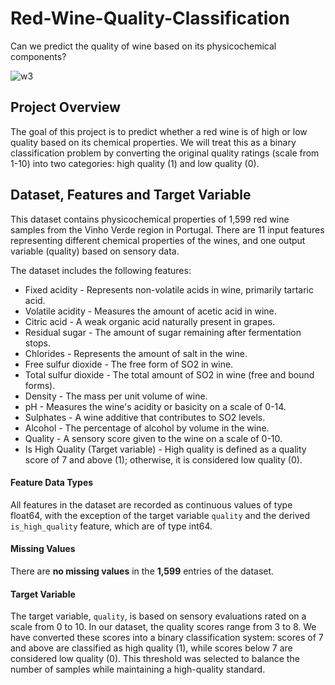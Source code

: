 
# Red-Wine-Quality-Classification

Can we predict the quality of wine based on its physicochemical components?

![w3](https://github.com/user-attachments/assets/6bd61e3c-58a9-436d-92e1-ccf75743d4d3)

## Project Overview

The goal of this project is to predict whether a red wine is of high or low quality based on its chemical properties. We will treat this as a binary classification problem by converting the original quality ratings (scale from 1-10) into two categories: high quality (1) and low quality (0).

## Dataset, Features and Target Variable
This dataset contains physicochemical properties of 1,599 red wine samples from the Vinho Verde region in Portugal. There are 11 input features representing different chemical properties of the wines, and one output variable (quality) based on sensory data.

The dataset includes the following features:

* Fixed acidity - Represents non-volatile acids in wine, primarily tartaric acid.
* Volatile acidity - Measures the amount of acetic acid in wine.
* Citric acid - A weak organic acid naturally present in grapes.
* Residual sugar - The amount of sugar remaining after fermentation stops.
* Chlorides - Represents the amount of salt in the wine.
* Free sulfur dioxide - The free form of SO2 in wine.
* Total sulfur dioxide - The total amount of SO2 in wine (free and bound forms).
* Density - The mass per unit volume of wine.
* pH - Measures the wine's acidity or basicity on a scale of 0-14.
* Sulphates - A wine additive that contributes to SO2 levels.
* Alcohol - The percentage of alcohol by volume in the wine.
* Quality - A sensory score given to the wine on a scale of 0-10.
* Is High Quality (Target variable) - High quality is defined as a quality score of 7 and above (1); otherwise, it is considered low quality (0).

#### **Feature Data Types**
All features in the dataset are recorded as continuous values of type float64, with the exception of the target variable `quality` and the derived `is_high_quality` feature, which are of type int64.

#### **Missing Values**
There are **no missing values** in the **1,599** entries of the dataset.

#### **Target Variable**
The target variable, `quality`, is based on sensory evaluations rated on a scale from 0 to 10. In our dataset, the quality scores range from 3 to 8. We have converted these scores into a binary classification system: scores of 7 and above are classified as high quality (1), while scores below 7 are considered low quality (0). This threshold was selected to balance the number of samples while maintaining a high-quality standard.
